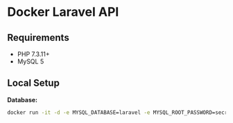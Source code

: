 # Docker Laravel API

## Requirements

- PHP 7.3.11+
- MySQL 5

## Local Setup

**Database:**

```bash
docker run -it -d -e MYSQL_DATABASE=laravel -e MYSQL_ROOT_PASSWORD=secret -p 3306:3306 --name db mysql:5.7.21 --default-authentication-plugin=mysql_native_password
```